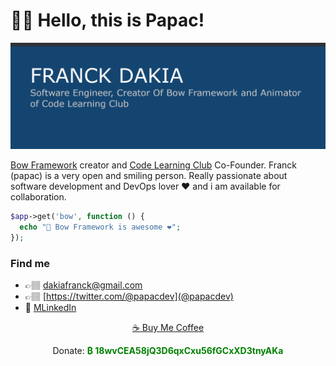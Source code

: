 # 👋🏽 Hello, this is Papac!

![Bio](https://raw.githubusercontent.com/papac/papac/master/bio.png)

[Bow Framework](https://bowphp.com) creator and [Code Learning Club](https://codelearningclub.com) Co-Founder. Franck (papac) is a very open and smiling person. Really passionate about software development and DevOps lover ❤️ and i am available for collaboration.

```php
$app->get('bow', function () {
  echo "📇 Bow Framework is awesome ❤️";
});
```

### Find me

- 👉🏽 <a href="mailto:dakiafranck@gmail.com">dakiafranck@gmail.com</a>
- 👉🏽 [https://twitter.com/@papacdev](@papacdev)
- 💼 [MLinkedIn](https://www.linkedin.com/in/franck-dakia)

<p align="center"><a href="https://www.buymeacoffee.com/iOLqZ3h" font-color="#144579">☕️ Buy Me Coffee</a></p>
<p align="center">Donate: <strong style="color: green">₿ 18wvCEA58jQ3D6qxCxu56fGCxXD3tnyAKa</strong></p>
